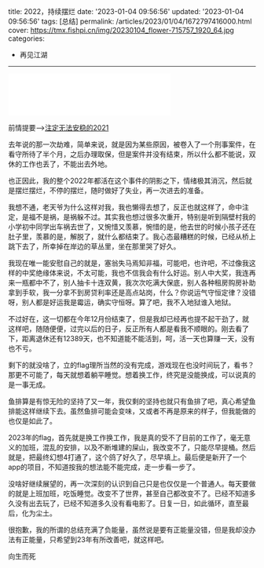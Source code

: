 title: 2022，持续摆烂
date: '2023-01-04 09:56:56'
updated: '2023-01-04 09:56:56'
tags: [总结]
permalink: /articles/2023/01/04/1672797416000.html
cover: https://tmx.fishpi.cn/img/20230104_flower-715757_1920_64.jpg
categories: 
- 再见江湖
---

<iframe frameborder="no" border="0" marginwidth="0" marginheight="0" width=330 height=86 src="//music.163.com/outchain/player?type=2&id=1383468116&auto=0&height=66"></iframe>

前情提要-->[注定无法安稳的2021](https://www.sszsj.cc/articles/2021/12/02/1638423849130.html)

去年说的那一次劫难，简单来说，就是因为某些原因，被卷入了一个刑事案件，在看守所待了半个月，之后办理取保，但是案件并没有结束，所以什么都不能说，双休的工作也丢了，不能出去外地。

也正因此，我的整个2022年都活在这个事件的阴影之下，情绪极其消沉，然后就是摆烂摆烂，不停的摆烂，随时做好了失业，再一次进去的准备。

我想不通，老天爷为什么这样对我，我也懒得去想了，反正也就这样了，命中注定，是福不是祸，是祸躲不过。其实我也想过很多次重开，特别是听到隔壁村我的小学初中同学出车祸去世了，又惋惜又羡慕，惋惜的是，他去世的时候小孩子还在肚子里，羡慕的是，解脱了，就什么都结束了。我心态最糟糕的时候，已经从桥上跳下去了，所幸掉在岸边的草丛里，坐在那里哭了好久。

我现在唯一能安慰自己的就是，塞翁失马焉知非福，可能吧，也许吧，不过像我这样的中奖绝缘体来说，不太可能，我也不信我会有什么好运。别人中大奖，我连再来一瓶都中不了，别人抽卡十连双黄，我次次吃满大保底，别人各种租房购房补助拿到手软，我一分拿不到房贷利率还是高点站岗，什么？你说运气守恒定律？没错呀，别人都是好运我是霉运，确实守恒呀。算了吧，我不入地狱谁入地狱。

不过好在，这一切都在今年12月份结束了，但是我却已经再也提不起干劲了，就这样吧，随随便便，过完以后的日子，反正所有人都是看我不顺眼的。刚去看了下，距离退休还有12389天，也不知道能不能活到，呵，活一天也算赚一天，没有也不亏。

剩下的就没啥了，立的flag理所当然的没有完成，游戏现在也没时间玩了，看书？那更不可能了，每天就想着躺平睡觉。想着换工作，终究是没能换成，可以说真的是一事无成。

鱼排算是有惊无险的坚持了又一年，我仅剩的坚持也就只有鱼排了吧，真心希望鱼排能这样继续下去。虽然鱼排可能会变味，又或者不再是原来的样子，但我能做的也仅是如此了。

2023年的flag，首先就是换工作换工作，我是真的受不了目前的工作了，毫无意义的加班，混乱的安排，以及不断堆建的屎山，我改变不了，只能尽早提桶。然后就是，把最终幻想4打通了，这个鸽了好久了，尽早填上。最后便是新开了一个app的项目，不知道按我的想法能不能完成，走一步看一步了。

没啥好继续展望的，再一次深刻的认识到自己只是也仅仅是一个普通人。每天要做的就是上班加班，吃饭睡觉。改变不了世界，甚至自己都改变不了。已经不知道多久没有出去玩了，已经不知道多久没有看电影了。日复一日，如此循环，直至最后，化为尘土。

很抱歉，我的所谓的总结充满了负能量，虽然说是要有正能量没错，但是我却没办法有正能量，只希望到23年有所改善吧，就这样吧。

向生而死

